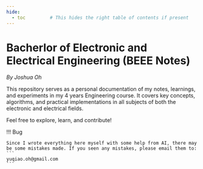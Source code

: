 ```yaml
---
hide:
  - toc         # This hides the right table of contents if present
---
```


# Bacherlor of Electronic and Electrical Engineering (BEEE Notes)
_By Joshua Oh_

This repository serves as a personal documentation of my notes, learnings, and experiments in my 4 years Engineering course. It covers key concepts, algorithms, and practical implementations in all subjects of both the electronic and electrical fields.

Feel free to explore, learn, and contribute!

!!! Bug 

    Since I wrote everything here myself with some help from AI, there may be some mistakes made. If you seen any mistakes, please email them to: 
    ```
    yuqiao.oh@gmail.com
    ```





